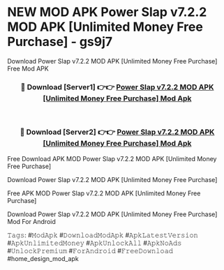 # NEW MOD APK Power Slap v7.2.2 MOD APK [Unlimited Money Free Purchase] - gs9j7
Download Power Slap v7.2.2 MOD APK [Unlimited Money Free Purchase] Free Mod APK

<div align="center">
<h3>🔴 Download [Server1] 👉👉 <a href="https://apk-comot.site?title=Power_Slap_v7.2.2_MOD_APK_[Unlimited_Money_Free_Purchase]">Power Slap v7.2.2 MOD APK [Unlimited Money Free Purchase] Mod Apk</a></h3><br>

<h3>🔴 Download [Server2] 👉👉 <a href="https://apk-comot.site?title=Power_Slap_v7.2.2_MOD_APK_[Unlimited_Money_Free_Purchase]">Power Slap v7.2.2 MOD APK [Unlimited Money Free Purchase] Mod Apk</a></h3>
</div>


Free Download APK MOD Power Slap v7.2.2 MOD APK [Unlimited Money Free Purchase]

Download Power Slap v7.2.2 MOD APK [Unlimited Money Free Purchase] 

Free APK MOD Power Slap v7.2.2 MOD APK [Unlimited Money Free Purchase] 

Download Power Slap v7.2.2 MOD APK [Unlimited Money Free Purchase] Mod For Android

𝚃𝚊𝚐𝚜: #𝙼𝚘𝚍𝙰𝚙𝚔 #𝙳𝚘𝚠𝚗𝚕𝚘𝚊𝚍𝙼𝚘𝚍𝙰𝚙𝚔 #𝙰𝚙𝚔𝙻𝚊𝚝𝚎𝚜𝚝𝚅𝚎𝚛𝚜𝚒𝚘𝚗 #𝙰𝚙𝚔𝚄𝚗𝚕𝚒𝚖𝚒𝚝𝚎𝚍𝙼𝚘𝚗𝚎𝚢 #𝙰𝚙𝚔𝚄𝚗𝚕𝚘𝚌𝚔𝙰𝚕𝚕 #𝙰𝚙𝚔𝙽𝚘𝙰𝚍𝚜 #𝚄𝚗𝚕𝚘𝚌𝚔𝙿𝚛𝚎𝚖𝚒𝚞𝚖 #𝙵𝚘𝚛𝙰𝚗𝚍𝚛𝚘𝚒𝚍 #𝙵𝚛𝚎𝚎𝙳𝚘𝚠𝚗𝚕𝚘𝚊𝚍 #home_design_mod_apk